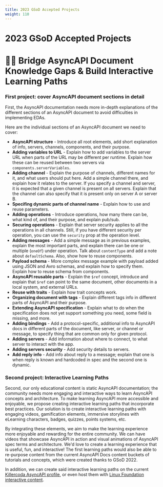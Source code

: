 ```yaml
---
title: 2023 GSoD Accepted Projects
weight: 110
---
```


# 2023 GSoD Accepted Projects 

# 🙌🏾  Bridge AsyncAPI Document Knowledge Gaps & Build Interactive Learning Paths

### First project: cover AsyncAPI document sections in detail
First, the AsyncAPI documentation needs more in-depth explanations of the different sections of an AsyncAPI document to avoid difficulties in implementing EDAs. 

Here are the individual sections of an AsyncAPI document we need to cover:
- **AsyncAPI structure** - Introduce all root elements, add short explanation of info, servers, channels, components, and their purpose.
- **Adding variables to URL** - Explain how to add variables to the server URL when parts of the URL may be different per runtime. Explain how these can be reused between two servers via `components.serverVariables`.
- **Adding channel** - Explain the purpose of channels, different names for it, and what users should put here. Add a simple channel there, and explain how it relates to the server. If you specify a channel and server, it is expected that a given channel is present on all servers. Explain that the channel can also specify that it is present only on server A or server B.
- **Specifing dynamic parts of channel name** - Explain how to use and reuse parameters.
- **Adding operations** - Introduce operations, how many there can be, what kind of, and their purpose, and explain pub/sub.
- **Securing operations** - Explain that server security applies to all the operations in all channels. Still, if you have different security per operation, you can use the `security` prop at the operation level.
- **Adding messages** - Add a simple message as in previous examples, explain the most important parts, and explain there can be one or multiple (`oneOf`) under operation. Talk about `contentType` and add a note about `defaultSchema`. Also, show how to reuse components.
- **Payload schema** - More complex message example with payload added using JSON and Avro schemas, and explain how to specify them. Explain how to reuse schema from components.
- **AsyncAPI reusable parts** - Explain the `$ref` concept, introduce and explain that `$ref` can point to the same document, other documents in a local system, and external URLs.
- **Reuse with traits** - Explain how trait concepts work.
- **Organizing document with tags** - Explain different tags info in different parts of AsyncAPI and their purpose.
- **Extending AsyncAPI specification** - Explain what to do when the specification does not yet support something you need, some field is missing, and more.
- **Adding bindings** - Add a protocol-specific, additional info to AsyncAPI docs in different parts of the document, like server, or channel or message, to specify thing that are common only for given protocol.
- **Adding servers** - Add information about where to connect, to what server to interact with the app.
- **Adding servers security** - Add security details to servers.
- **Add reply info** - Add info about reply to a message; explain that one is when reply is known and hardcoded in spec and the second one is dynamic.

### Second project: Interactive Learning Paths
Second, our only educational content is static AsyncAPI documentation; the community needs more engaging and interactive ways to learn AsyncAPI concepts and architecture. To make learning AsyncAPI more accessible and enjoyable, we propose creating interactive learning paths that incorporate best practices. Our solution is to create interactive learning paths with engaging videos, gamification elements, immersive storylines with eLearning characters, badges, quizzes, points systems, etc.

By integrating these elements, we aim to make the learning experience more enjoyable and rewarding for the entire community. We can have videos that showcase AsyncAPI in action and visual animations of AsyncAPI spec terms and architecture. We'd love to create a  learning experience that is useful, fun, and interactive! The first learning paths would also be able to re-purpose content from the current AsyncAPI Docs content buckets of tutorials and concepts, which were created thanks to GSoD 2022.

In addition, we can create said interactive learning paths on the current [Killercoda AsyncAPI profile](https://killercoda.com/asyncapi/), or even host them with [Linux Foundation interactive content](https://www.edx.org/school/linuxfoundationx). 

